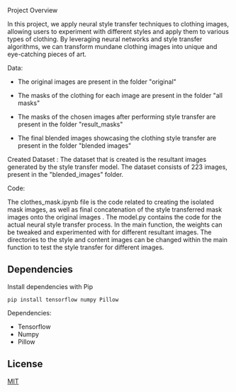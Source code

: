 Project Overview

In this project, we apply neural style transfer techniques to clothing images, allowing users to experiment with different styles and apply them to various types of clothing. By leveraging neural networks and style transfer algorithms, we can transform mundane clothing images into unique and eye-catching pieces of art. 

Data: 

* The original images are present in the folder "original"

* The masks of the clothing for each image are present in the folder "all masks"

* The masks of the chosen images after performing style transfer are present in the folder "result_masks"

* The final blended images showcasing the clothing style transfer are present in the folder "blended images"   

Created Dataset : 
The dataset that is created is the resultant images generated by the style transfer model. The dataset consists of 223 images, present in the "blended_images" folder. 

Code: 

The clothes_mask.ipynb file is the code related to creating the isolated mask images, as well as final concatenation of the style transferred mask images onto the original images . 
The model.py contains the code for the actual neural style transfer process. 
In the main function, the weights can be tweaked and experimented with for different resultant images. 
The directories to the style and content images can be changed within the main function to test the style transfer for different images. 

## Dependencies

Install dependencies with Pip

`pip install tensorflow numpy Pillow`

Dependencies:

- Tensorflow
- Numpy
- Pillow

## License

[MIT](https://choosealicense.com/licenses/mit/)
